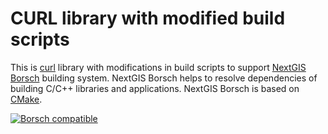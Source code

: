# CURL library with modified build scripts

This is [curl](https://curl.haxx.se/) library with modifications in build scripts to support
[NextGIS Borsch](https://github.com/nextgis-borsch/borsch) building system. NextGIS Borsch helps to resolve
dependencies of building C/C++ libraries and applications. NextGIS Borsch is based on [CMake](https://cmake.org/).

[![Borsch compatible](https://img.shields.io/badge/Borsch-compatible-orange.svg?style=flat)](https://github.com/nextgis-borsch/borsch)
